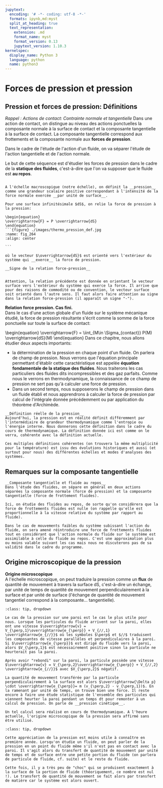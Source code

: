 ```yaml
---
jupytext:
  encoding: '# -*- coding: utf-8 -*-'
  formats: ipynb,md:myst
  split_at_heading: true
  text_representation:
    extension: .md
    format_name: myst
    format_version: 0.13
    jupytext_version: 1.10.3
kernelspec:
  display_name: Python 3
  language: python
  name: python3
---
```

# Forces de pression et pression

## Pression et forces de pression: Définitions

_Rappel : Actions de contact: Contrainte normale et tangentielle_
Dans une action de contact, on distingue au niveau des actions ponctuelles la composante normale à la surface de contact et la composante tangentielle à la surface de contact. La composante tangentielle correspond aux frottements et la composante normale aux __forces de pression__.

Dans le cadre de l'étude de l'action d'un fluide, on va séparer l'étude de l'action tangentielle et de l'action normale.

Le but de cette séquence est d'étudier les forces de pression dans le cadre de la __statique des fluides__, c'est-à-dire que l'on va supposer que le fluide est __au repos__.

````{important} __Définition : Pression__

A l'échelle macroscopique (notre échelle), on définit la __pression__ comme une grandeur scalaire positive correspondant à l'intensité de la force normale exercée __par unité de surface__.

Pour une surface infinitésimale $dS$, on relie la force de pression à la pression:

\begin{equation}
\overrightarrow{F} = P \overrightarrow{dS}
\end{equation}
```{figure} ./images/thermo_pression_def.jpg
:name: fig_264
:align: center

```

où le vecteur $\overrightarrow{dS}$ est orienté vers l'extérieur du système qui __exerce__ la force de pression.

````

````{attention}
__Signe de la relation force-pression__


Attention, la relation précédente est donnée en orientant le vecteur surface vers l'extérieur du système qui exerce la force. Il arrive que pour des raisons de commodité ou de convention, le vecteur surface soit orienté dans l'autre sens. Il faut alors faire attention au signe dans la relation force-pression (il apparaît un signe "-").

````

__Relation force pression. Cas fini.__  
Dans le cas d'une action globale d'un fluide sur le système mécanique étudié, la force de pression résultante s'écrit comme la somme de la force ponctuelle sur toute la surface de contact:

\begin{equation}
\overrightarrow{F} = \iint_{M\in \Sigma_{contact}} P(M) \overrightarrow{dS}(M)
\end{equation}
Dans ce chapitre, nous allons étudier deux aspects importants:

* la détermination de la pression en chaque point d'un fluide. On parlera de champ de pression. Nous verrons que l'équation principale permettant d'établir cette caractéristique est appelée __équation fondamentale de la statique des fluides__. Nous traiterons les cas particuliers des fluides dits incompressibles et des gaz parfaits. Comme nous le verrons en thermodynamique, la connaissance de ce champ de pression ne sert pas qu'à calculer une force de pression.
* Dans un second temps, nous supposerons le champ de pression dans un fluide établi et nous apprendrons à calculer la force de pression par calcul de l'intégrale donnée précédemment ou par application du théorème d'Archimède.



````{dropdown} Remarque
__Définition réelle de la pression__  
Aujourd'hui, la pression est en réalité définit différemment par l'intermédiaire de grandeur thermodynamique comme l'entropie ou l'énergie interne. Nous donnerons cette définition dans le cadre du cours de thermodynamique. La définition donnée ici est comme on le verra, cohérente avec la définition actuelle.

Ces multiples définitions cohérentes (on trouvera la même multiplicité pour la température) est issu des évolutions historiques et aussi (et surtout pour nous) des différentes échelles et modes d'analyses des systèmes.
````

## Remarques sur la composante tangentielle

````{dropdown} Remarque
__Composante tangentielle et fluide au repos__  
Dans l'étude des fluides, on sépare en général en deux actions séparées la composante normale (force de pression) et la composante tangentielle (force de frottement fluides).

Ici, on étudie des fluides au repos, de sorte qu'on considèrera que la force de frottements fluides est nulle (on rappelle qu'elle est proportionnelle à la vitesse relative du système par rapport au fluide).

Dans le cas de mouvements faibles du système subissant l'action du fluide, on sera amené réintroduire une force de frottements fluides tout en considérant que l'action normale du fluide sur le système est assimilable à celle du fluide au repos. C'est une approximation plus ou moins valable suivant les cas mais nous ne discuterons pas de sa validité dans le cadre du programme.
````

## Origine microscopique de la pression

__Origine microscopique__  
A l'échelle microscopique, on peut traduire la pression comme un __flux__ de quantité de mouvement à travers la surface dS, c'est-à-dire un échange, par unité de temps de quantité de mouvement perpendiculairement à la surface et par unité de surface (l'échange de quantité de mouvement tangentiel correspond à la composante...  tangentielle).


````{admonition} Exemple : Pression sur une paroi
:class: tip, dropdown

Le cas de la pression sur une paroi est le cas le plus utile pour nous. Lorsque les particules du fluide arrivent sur la paroi, elles ont une vitesse $\overrightarrow{v} = V_{\perp,1}\overrightarrow{e_{\perp}} + V_{//,1} \overrightarrow{e_{//}}$ où les symboles $\perp$ et $//$ traduisent les composantes de vitesse parallèles et perpendiculaires à la paroi. Si $\overrightarrow{e_{\perp}}$ est dirigé du fluide vers la paroi, alors $V_{\perp,1}$ est nécessairement positive sinon la particule ne heurterait pas la paroi.

Après avoir "rebondi" sur la paroi, la particule possède une vitesse $\overrightarrow{v} = V_{\perp,2}\overrightarrow{e_{\perp}} + V_{//,2} \overrightarrow{e_{//}}$ avec $V_{\perp,2}$ négatif.

La quantité de mouvement transférée par la particule perpendiculairement à la surface est alors $\overrightarrow{\Delta p} \cdot \overrightarrow{e_{\perp}}= m (v_{\perp,2} - v_{\perp,1})$. En la ramenant par unité de temps, on trouve bien une force. Il reste encore à faire une étude statistique de l'ensemble des particules qui viennent heurter la paroi pendant un temps dt pour remonter à un calcul de pression. On parle de __pression cinétique__.

Un tel calcul sera réalisé en cours de thermodynamique. A l'heure actuelle, l'origine microscopique de la pression sera affirmé sans être utilisé.
````

````{admonition} Exemple : Pression interne d'un fluide
:class: tip, dropdown

Cette appréciation de la pression est moins utile à connaître en première année. Lorsqu'on étudie un fluide, on peut parler de la pression en un point du fluide même s'il n'est pas en contact avec la paroi. Il s'agit alors du transfert de quantité de mouvement par unité de temps et de surface entre une petite portion du fluide (on parlera de particule de fluide, cf. suite) et le reste du fluide.

Cette fois, il y a très peu de "choc" qui se produisent exactement à la surface de la portion de fluide (théoriquement, ce nombre est nul !). Le transfert de quantité de mouvement se fait alors par transfert de matière car le système est alors ouvert.
````

